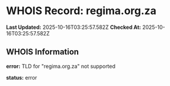 # WHOIS Record: regima.org.za

**Last Updated:** 2025-10-16T03:25:57.582Z
**Checked At:** 2025-10-16T03:25:57.582Z

## WHOIS Information

**error:** TLD for "regima.org.za" not supported

**status:** error

